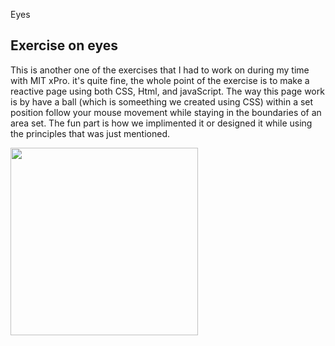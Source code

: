 Eyes
## Exercise on eyes

This is another one of the exercises that I had to work on during my time with MIT xPro. 
it's quite fine, the whole point of the exercise is to make a reactive page using both CSS, Html, and javaScript.
The way this page work is by have a ball (which is someething we created using CSS) within a set position follow your mouse movement while staying in the 
boundaries of an area set. The fun part is how we implimented it or designed it while using the principles that was just mentioned.  


<img src= "oneeye.png" width='300'/>
